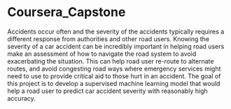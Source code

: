 # Coursera_Capstone
Accidents occur often and the severity of the accidents typically requires a different response from authorities and other road users. Knowing the severity of a car accident can be incredibly important in helping road users make an assessment of how to navigate the road system to avoid exacerbating the situation.  This can help road user re-route to alternate routes, and avoid congesting road ways where emergency services might need to use to provide critical aid to those hurt in an accident.
The goal of this project is to develop a supervised machine learning model that would help a road user to predict car accident severity with reasonably high accuracy.
